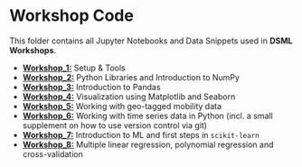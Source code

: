 # Workshop Code

This folder contains all Jupyter Notebooks and Data Snippets used in **DSML Workshops**.
- [**Workshop_1:**](https://github.com/IS3UniCologne/DSML_2020/tree/master/03_Workshops/DSML_WS_01_Setup%26Tools) Setup & Tools
- [**Workshop_2:**](https://github.com/IS3UniCologne/DSML_2020/tree/master/03_Workshops/DSML_WS_02_Libraries%26Numpy) Python Libraries and Introduction to NumPy
- [**Workshop_3:**](https://github.com/IS3UniCologne/DSML_2020/tree/master/03_Workshops/DSML_WS_03_Pandas) Introduction to Pandas
- [**Workshop_4:**](https://github.com/IS3UniCologne/DSML_2020/tree/master/03_Workshops/DSML_WS_04_Visualization) Visualization using Matplotlib and Seaborn
- [**Workshop_5:**](https://github.com/IS3UniCologne/DSML_2020/tree/master/03_Workshops/DSML_WS_05_MobilityDataLab) Working with geo-tagged mobility data
- [**Workshop_6:**](https://github.com/IS3UniCologne/DSML_2020/tree/master/03_Workshops/DSML_WS_06_TimeSeries) Working with time series data in Python (incl. a small supplement on how to use version control via git)
- [**Workshop_7:**](https://github.com/IS3UniCologne/DSML_2020/tree/master/03_Workshops/DSML_WS_07_MLIntro) Introduction to ML and first steps in `scikit-learn`
- [**Workshop_8:**](https://github.com/IS3UniCologne/DSML_2020/tree/master/03_Workshops/DSML_WS_08_PolyRegression) Multiple linear regression, polynomial regression and cross-validation
